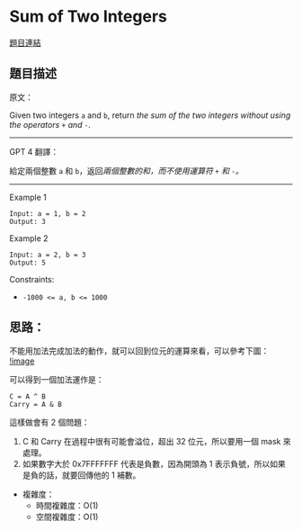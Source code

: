# Sum of Two Integers

[題目連結](https://leetcode.com/problems/sum-of-two-integers/description/)

## 題目描述
原文：
  
Given two integers `a` and `b`, return *the sum of the two integers without using the operators `+` and `-`.*
 
----

GPT 4 翻譯：

給定兩個整數 `a` 和 `b`，返回*兩個整數的和，而不使用運算符 `+` 和 `-`。*

----

Example 1
```
Input: a = 1, b = 2
Output: 3
```

Example 2
```
Input: a = 2, b = 3
Output: 5
```

Constraints:
* `-1000 <= a, b <= 1000`


## 思路：

不能用加法完成加法的動作，就可以回到位元的運算來看，可以參考下圖：  
[!image](./image.png)

可以得到一個加法運作是：
```
C = A ^ B
Carry = A & B
```

這樣做會有 2 個問題：
1. C 和 Carry 在過程中很有可能會溢位，超出 32 位元，所以要用一個 mask 來處理。
2. 如果數字大於 0x7FFFFFFF 代表是負數，因為開頭為 1 表示負號，所以如果是負的話，就要回傳他的 1 補數。

* 複雜度：
  * 時間複雜度：O(1)
  * 空間複雜度：O(1)
